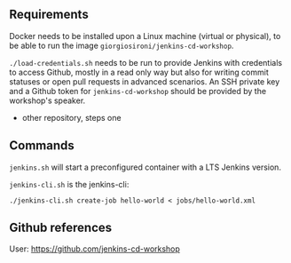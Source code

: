 ## Requirements

Docker needs to be installed upon a Linux machine (virtual or physical), to be able to run the image `giorgiosironi/jenkins-cd-workshop`.

`./load-credentials.sh` needs to be run to provide Jenkins with credentials to access Github, mostly in a read only way but also for writing commit statuses or open pull requests in advanced scenarios. An SSH private key and a Github token for `jenkins-cd-workshop` should be provided by the workshop's speaker.

- other repository, steps one

## Commands

`jenkins.sh` will start a preconfigured container with a LTS Jenkins version.

`jenkins-cli.sh` is the jenkins-cli:
```
./jenkins-cli.sh create-job hello-world < jobs/hello-world.xml
```

## Github references

User: https://github.com/jenkins-cd-workshop



